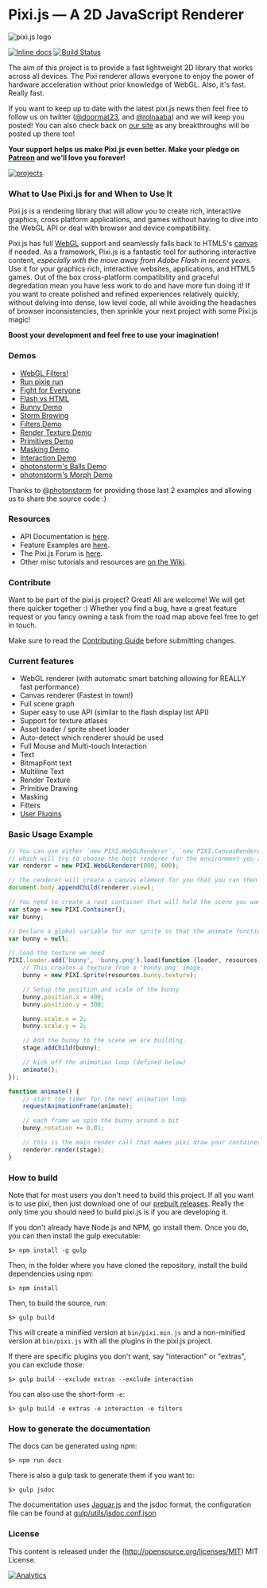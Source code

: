 Pixi.js — A 2D JavaScript Renderer
=============

![pixi.js logo](http://www.goodboydigital.com/pixijs/pixiV4_wide_full.jpg)




[![Inline docs](http://inch-ci.org/github/GoodBoyDigital/pixi.js.svg?branch=dev)](http://inch-ci.org/github/GoodBoyDigital/pixi.js)
[![Build Status](https://travis-ci.org/pixijs/pixi.js.svg?branch=dev)](https://travis-ci.org/pixijs/pixi.js)

The aim of this project is to provide a fast lightweight 2D library that works
across all devices. The Pixi renderer allows everyone to enjoy the power of
hardware acceleration without prior knowledge of WebGL. Also, it's fast. Really fast.

If you want to keep up to date with the latest pixi.js news then feel free to follow us on twitter
([@doormat23](https://twitter.com/doormat23), and [@rolnaaba](https://twitter.com/rolnaaba))
and we will keep you posted! You can also check back on [our site](http://www.goodboydigital.com/blog)
as any breakthroughs will be posted up there too!

**Your support helps us make Pixi.js even better. Make your pledge on [Patreon](https://www.patreon.com/user?u=2384552&ty=h&u=2384552) and we'll love you forever!**

[![projects](http://www.pixijs.com/wp-content/uploads/2013/05/headerPanel_projects-898x342.jpg)](http://www.pixijs.com/projects/)

### What to Use Pixi.js for and When to Use It

Pixi.js is a rendering library that will allow you to create rich, interactive graphics, cross platform applications, and games without having to dive into the WebGL API or deal with browser and device compatibility.

Pixi.js has full [WebGL](https://en.wikipedia.org/wiki/WebGL) support and seamlessly falls back to HTML5's [canvas](https://en.wikipedia.org/wiki/Canvas_element) if needed. As a framework, Pixi.js is a fantastic tool for authoring interactive content, *especially with the move away from Adobe Flash in recent years*. Use it for your graphics rich, interactive websites, applications, and HTML5 games.  Out of the box cross-platform compatibility and graceful degredation mean you have less work to do and have more fun doing it! If you want to create polished and refined experiences relatively quickly, without delving into dense, low level code, all while avoiding the headaches of browser inconsistencies, then sprinkle your next project with some Pixi.js magic!

**Boost your development and feel free to use your imagination!**

### Demos ###

- [WebGL Filters!](http://www.goodboydigital.com/pixijs/examples/15/indexAll.html)
- [Run pixie run](http://www.goodboydigital.com/runpixierun)
- [Fight for Everyone](http://www.goodboydigital.com/casestudies/fightforeveryone)
- [Flash vs HTML](http://flashvhtml.com)
- [Bunny Demo](http://www.goodboydigital.com/pixijs/bunnymark)
- [Storm Brewing](http://www.goodboydigital.com/pixijs/storm)
- [Filters Demo](http://www.goodboydigital.com/pixijs/examples/15/indexAll.html)
- [Render Texture Demo](http://www.goodboydigital.com/pixijs/examples/11)
- [Primitives Demo](http://www.goodboydigital.com/pixijs/examples/13)
- [Masking Demo](http://www.goodboydigital.com/pixijs/examples/14)
- [Interaction Demo](http://www.goodboydigital.com/pixijs/examples/6)
- [photonstorm's Balls Demo](http://gametest.mobi/pixi/balls)
- [photonstorm's Morph Demo](http://gametest.mobi/pixi/morph)

Thanks to [@photonstorm](https://twitter.com/photonstorm) for providing
those last 2 examples and allowing us to share the source code :)

### Resources ###

- API Documentation is [here](http://pixijs.github.io/docs).
- Feature Examples are [here](https://pixijs.github.io/examples).
- The Pixi.js Forum is [here](http://www.html5gamedevs.com/forum/15-pixijs).
- Other misc tutorials and resources are [on the Wiki](https://github.com/pixijs/pixi.js/wiki/Resources).

### Contribute ###

Want to be part of the pixi.js project? Great! All are welcome! We will get there quicker
together :) Whether you find a bug, have a great feature request or you fancy owning a task
from the road map above feel free to get in touch.

Make sure to read the [Contributing Guide](https://github.com/pixijs/pixi.js/blob/master/CONTRIBUTING.md)
before submitting changes.

### Current features ###

- WebGL renderer (with automatic smart batching allowing for REALLY fast performance)
- Canvas renderer (Fastest in town!)
- Full scene graph
- Super easy to use API (similar to the flash display list API)
- Support for texture atlases
- Asset loader / sprite sheet loader
- Auto-detect which renderer should be used
- Full Mouse and Multi-touch Interaction
- Text
- BitmapFont text
- Multiline Text
- Render Texture
- Primitive Drawing
- Masking
- Filters
- [User Plugins](https://github.com/pixijs/pixi.js/wiki/Pixi-v3-Plugins)

### Basic Usage Example ###

```js
// You can use either `new PIXI.WebGLRenderer`, `new PIXI.CanvasRenderer`, or `PIXI.autoDetectRenderer`
// which will try to choose the best renderer for the environment you are in.
var renderer = new PIXI.WebGLRenderer(800, 600);

// The renderer will create a canvas element for you that you can then insert into the DOM.
document.body.appendChild(renderer.view);

// You need to create a root container that will hold the scene you want to draw.
var stage = new PIXI.Container();
var bunny;

// Declare a global variable for our sprite so that the animate function can access it.
var bunny = null;

// load the texture we need
PIXI.loader.add('bunny', 'bunny.png').load(function (loader, resources) {
    // This creates a texture from a 'bunny.png' image.
    bunny = new PIXI.Sprite(resources.bunny.texture);

    // Setup the position and scale of the bunny
    bunny.position.x = 400;
    bunny.position.y = 300;

    bunny.scale.x = 2;
    bunny.scale.y = 2;

    // Add the bunny to the scene we are building.
    stage.addChild(bunny);

    // kick off the animation loop (defined below)
    animate();
});

function animate() {
    // start the timer for the next animation loop
    requestAnimationFrame(animate);

    // each frame we spin the bunny around a bit
    bunny.rotation += 0.01;

    // this is the main render call that makes pixi draw your container and its children.
    renderer.render(stage);
}
```

### How to build ###

Note that for most users you don't need to build this project. If all you want is to use pixi, then
just download one of our [prebuilt releases](https://github.com/pixijs/pixi.js/releases). Really
the only time you should need to build pixi.js is if you are developing it.

If you don't already have Node.js and NPM, go install them. Once you do, you can then install the gulp
executable:

```
$> npm install -g gulp
```

Then, in the folder where you have cloned the repository, install the build dependencies using npm:

```
$> npm install
```

Then, to build the source, run:

```
$> gulp build
```

This will create a minified version at `bin/pixi.min.js` and a non-minified version at `bin/pixi.js`
with all the plugins in the pixi.js project.

If there are specific plugins you don't want, say "interaction" or "extras", you can exclude those:

```
$> gulp build --exclude extras --exclude interaction
```

You can also use the short-form `-e`:

```
$> gulp build -e extras -e interaction -e filters
```

### How to generate the documentation ###

The docs can be generated using npm:

```
$> npm run docs
```

There is also a gulp task to generate them if you want to:

```
$> gulp jsdoc
```

The documentation uses [Jaguar.js](https://github.com/davidshimjs/jaguarjs-jsdoc) and the jsdoc format, the configuration
file can be found at [gulp/utils/jsdoc.conf.json](https://github.com/pixijs/pixi.js/blob/dev/gulp/util/jsdoc.conf.json)

### License ###

This content is released under the (http://opensource.org/licenses/MIT) MIT License.

[![Analytics](https://ga-beacon.appspot.com/UA-39213431-2/pixi.js/index)](https://github.com/igrigorik/ga-beacon)
